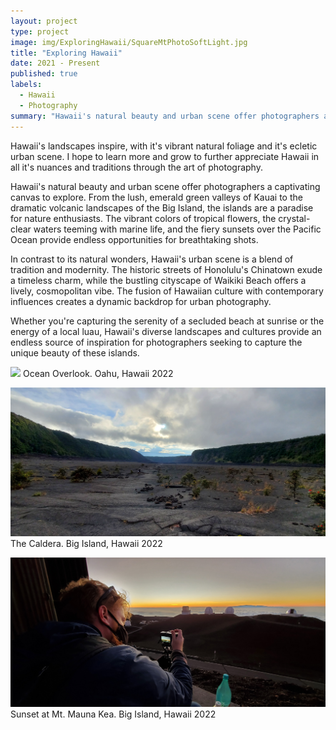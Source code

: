 ```yaml
---
layout: project
type: project
image: img/ExploringHawaii/SquareMtPhotoSoftLight.jpg
title: "Exploring Hawaii"
date: 2021 - Present
published: true
labels:
  - Hawaii
  - Photography
summary: "Hawaii's natural beauty and urban scene offer photographers a captivating canvas to explore."
---
```



Hawaii's landscapes inspire, with it's vibrant natural foliage and it's ecletic urban scene. I hope to learn more and grow to further appreciate Hawaii in all it's nuances and traditions through the art of photography.

Hawaii's natural beauty and urban scene offer photographers a captivating canvas to explore. From the lush, emerald green valleys of Kauai to the dramatic volcanic landscapes of the Big Island, the islands are a paradise for nature enthusiasts. The vibrant colors of tropical flowers, the crystal-clear waters teeming with marine life, and the fiery sunsets over the Pacific Ocean provide endless opportunities for breathtaking shots.

In contrast to its natural wonders, Hawaii's urban scene is a blend of tradition and modernity. The historic streets of Honolulu's Chinatown exude a timeless charm, while the bustling cityscape of Waikiki Beach offers a lively, cosmopolitan vibe. The fusion of Hawaiian culture with contemporary influences creates a dynamic backdrop for urban photography.

Whether you're capturing the serenity of a secluded beach at sunrise or the energy of a local luau, Hawaii's diverse landscapes and cultures provide an endless source of inspiration for photographers seeking to capture the unique beauty of these islands.


<img class="img-fluid" src="../img/ExploringHawaii/20210530_105117.jpg"> Ocean Overlook. Oahu, Hawaii 2022


<img class="img-fluid" src="../img/ExploringHawaii/20210729_174451.jpg"> The Caldera. Big Island, Hawaii 2022


<img class="img-fluid" src="../img/ExploringHawaii/20210731_191136.jpg"> Sunset at Mt. Mauna Kea. Big Island, Hawaii 2022

